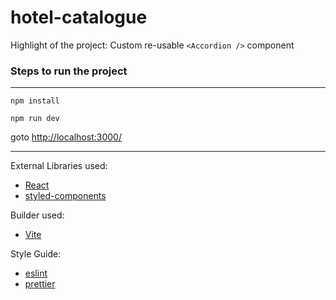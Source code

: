 # hotel-catalogue


Highlight of the project: Custom re-usable `<Accordion />` component  


### Steps to run the project
-----------------------------

`npm install`

`npm run dev`

goto [http://localhost:3000/](http://localhost:3000/)


------------------------------

External Libraries used:
- [React](https://reactjs.org/)
- [styled-components](https://styled-components.com/)

Builder used:
- [Vite](https://vitejs.dev/)

Style Guide:
- [eslint](https://eslint.org/)
- [prettier](https://prettier.io/)

